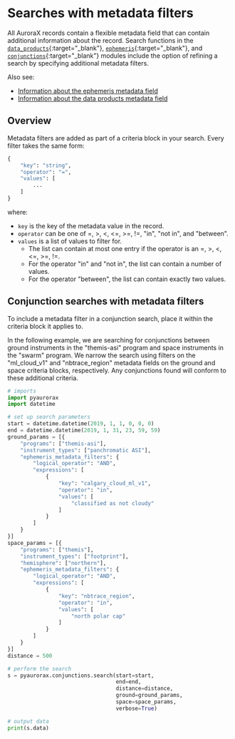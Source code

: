# Searches with metadata filters

All AuroraX records contain a flexible metadata field that can contain additional information about the record. Search functions in the [`data_products`](/code/pyaurorax_api_reference/pyaurorax/data_products/index.html#pyaurorax.data_products.search){:target="_blank"}, [`ephemeris`](/code/pyaurorax_api_reference/pyaurorax/ephemeris/index.html#pyaurorax.ephemeris.search){:target="_blank"}, and [`conjunctions`](/code/pyaurorax_api_reference/pyaurorax/conjunctions/index.html#pyaurorax.conjunctions.search){:target="_blank"} modules include the option of refining a search by specifying additional metadata filters.

Also see:

* [Information about the ephemeris metadata field](/about_the_data/categories/#metadata)
* [Information about the data products metadata field](/about_the_data/categories/#metadata_1)

## Overview

Metadata filters are added as part of a criteria block in your search. Every filter takes the same form:

```python
{
    "key": "string",
    "operator": "=",
    "values": [
        ...
    ]
}
```

where:

* `key` is the key of the metadata value in the record.
* `operator` can be one of =, >, <, <=, >=, !=, "in", "not in", and "between".
* `values` is a list of values to filter for. 
    * The list can contain at most one entry if the operator is an =, >, <, <=, >=, !=.
    * For the operator "in" and "not in", the list can contain a number of values.
    * For the operator "between", the list can contain exactly two values.

## Conjunction searches with metadata filters

To include a metadata filter in a conjunction search, place it within the criteria block it applies to.

In the following example, we are searching for conjunctions between ground instruments in the "themis-asi" program and space instruments in the "swarm" program. We narrow the search using filters on the "ml_cloud_v1" and "nbtrace_region" metadata fields on the ground and space criteria blocks, respectively. Any conjunctions found will conform to these additional criteria.

```python hl_lines="5-13 17-25"
# imports
import pyaurorax
import datetime

# set up search parameters
start = datetime.datetime(2019, 1, 1, 0, 0, 0)
end = datetime.datetime(2019, 1, 31, 23, 59, 59)
ground_params = [{
    "programs": ["themis-asi"],
    "instrument_types": ["panchromatic ASI"],
    "ephemeris_metadata_filters": {
        "logical_operator": "AND",
        "expressions": [
            {
                "key": "calgary_cloud_ml_v1",
                "operator": "in",
                "values": [
                    "classified as not cloudy"
                ]
            }
        ]
    }
}]
space_params = [{
    "programs": ["themis"],
    "instrument_types": ["footprint"],
    "hemisphere": ["northern"],
    "ephemeris_metadata_filters": {
        "logical_operator": "AND",
        "expressions": [
            {
                "key": "nbtrace_region",
                "operator": "in",
                "values": [
                    "north polar cap"
                ]
            }
        ]
    }
}]
distance = 500

# perform the search
s = pyaurorax.conjunctions.search(start=start,
                                  end=end,
                                  distance=distance,
                                  ground=ground_params,
                                  space=space_params,
                                  verbose=True)

# output data
print(s.data)
```